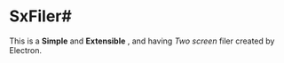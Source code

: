 # SxFiler#
This is a **Simple** and **Extensible** , and having *Two screen* filer created by Electron.
